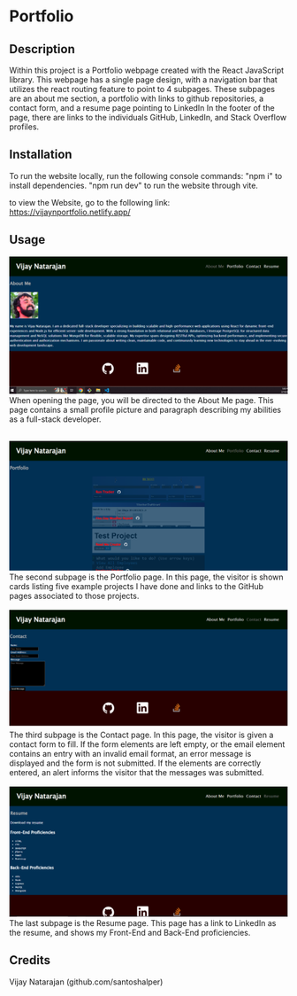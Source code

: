# Portfolio

## Description

Within this project is a Portfolio webpage created with the React JavaScript library. This webpage has a single page design, with a navigation bar that utilizes the react routing feature to point to 4 subpages. These subpages are an about me section, a portfolio with links to github repositories, a contact form, and a resume page pointing to LinkedIn In the footer of the page, there are links to the individuals GitHub, LinkedIn, and Stack Overflow profiles.

## Installation

To run the website locally, run the following console commands:
 "npm i" to install dependencies.
 "npm run dev" to run the website through vite.

to view the Website, go to the following link: https://vijaynportfolio.netlify.app/

## Usage

![about me](./imgs/1.png)
When opening the page, you will be directed to the About Me page. This page contains a small profile picture and paragraph describing my abilities as a full-stack developer.
<br><br>

![Portfolio](./imgs/2.png)
The second subpage is the Portfolio page. In this page, the visitor is shown cards listing five example projects I have done and links to the GitHub pages associated to those projects.
<br><br>
![Contact](./imgs/3.png)
The third subpage is the Contact page. In this page, the visitor is given a contact form to fill. If the form elements are left empty, or the email element contains an entry with an invalid email format, an error message is displayed and the form is not submitted. If the elements are correctly entered, an alert informs the visitor that the messages was submitted.
<br><br>
![Resume](./imgs/4.png)
The last subpage is the Resume page. This page has a link to LinkedIn as the resume, and shows my Front-End and Back-End proficiencies.
## Credits

Vijay Natarajan (github.com/santoshalper)